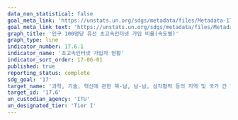 ```yaml
---
data_non_statistical: false
goal_meta_link: 'https://unstats.un.org/sdgs/metadata/files/Metadata-17-06-01.pdf'
goal_meta_link_text: 'https://unstats.un.org/sdgs/metadata/files/Metadata-17-06-01.pdf'
graph_title: '인구 100명당 유선 초고속인터넷 가입 비율(속도별)'
graph_type: line
indicator_number: 17.6.1
indicator_name: '초고속인터넷 가입자 현황'
indicator_sort_order: 17-06-01
published: true
reporting_status: complete
sdg_goal: '17'
target_name: '과학, 기술, 혁신에 관한 북-남, 남-남, 삼각협력 등의 지역 및 국가 간 협력과 접근을 강화; 글로벌 기술촉진 메커니즘 활용 및 특히 UN 차원에서 마련된 기존 메커니즘 간의 조정을 개선하여 상호합의된 조건에 따른 지식공유 확대'
target_id: '17.6'
un_custodian_agency: 'ITU'
un_designated_tier: 'Tier I'
---
```

